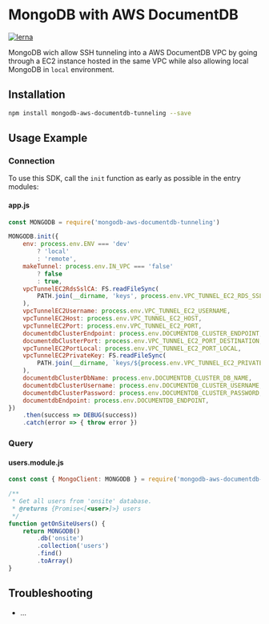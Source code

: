 
# MongoDB with AWS DocumentDB

[![lerna](https://img.shields.io/badge/maintained%20with-lerna-cc00ff.svg)](https://lernajs.io/)

MongoDB wich allow SSH tunneling into a AWS DocumentDB VPC by going through a EC2 instance hosted in the same VPC while also allowing local MongoDB in `local` environment.

## Installation

```bash
npm install mongodb-aws-documentdb-tunneling --save
```

## Usage Example

### Connection

To use this SDK, call the `init` function as early as possible in the entry modules:

#### app.js

```JavaScript
const MONGODB = require('mongodb-aws-documentdb-tunneling')

MONGODB.init({
    env: process.env.ENV === 'dev'
        ? 'local'
        : 'remote',
    makeTunnel: process.env.IN_VPC === 'false'
        ? false
        : true,
    vpcTunnelEC2RdsSslCA: FS.readFileSync(
        PATH.join(__dirname, 'keys', process.env.VPC_TUNNEL_EC2_RDS_SSL_CA_KEY), 'utf8'
    ),
    vpcTunnelEC2Username: process.env.VPC_TUNNEL_EC2_USERNAME,
    vpcTunnelEC2Host: process.env.VPC_TUNNEL_EC2_HOST,
    vpcTunnelEC2Port: process.env.VPC_TUNNEL_EC2_PORT,
    documentdbClusterEndpoint: process.env.DOCUMENTDB_CLUSTER_ENDPOINT,
    documentdbClusterPort: process.env.VPC_TUNNEL_EC2_PORT_DESTINATION,
    vpcTunnelEC2PortLocal: process.env.VPC_TUNNEL_EC2_PORT_LOCAL,
    vpcTunnelEC2PrivateKey: FS.readFileSync(
        PATH.join(__dirname, `keys/${process.env.VPC_TUNNEL_EC2_PRIVATE_KEY}`), 'utf8'
    ),
    documentdbClusterDbName: process.env.DOCUMENTDB_CLUSTER_DB_NAME,
    documentdbClusterUsername: process.env.DOCUMENTDB_CLUSTER_USERNAME,
    documentdbClusterPassword: process.env.DOCUMENTDB_CLUSTER_PASSWORD,
    documentdbEndpoint: process.env.DOCUMENTDB_ENDPOINT,
})
    .then(success => DEBUG(success))
    .catch(error => { throw error })
```

### Query

#### users.module.js

```JavaScript
const const { MongoClient: MONGODB } = require('mongodb-aws-documentdb-tunneling')

/**
 * Get all users from 'onsite' database.
 * @returns {Promise<[<user>]>} users
 */
function getOnSiteUsers() {
    return MONGODB()
        .db('onsite')
        .collection('users')
        .find()
        .toArray()
}

```

## Troubleshooting

- ...
